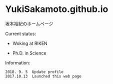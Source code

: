 # YukiSakamoto.github.io

坂本裕紀のホームページ

Current status: 

- Woking at RIKEN

- Ph.D. in Science

Information:

	2018. 9. 5  Update profile
	2017.10.13	Launched this web page


